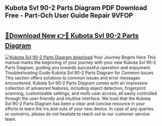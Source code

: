 ## Kubota Svl 90-2 Parts Diagram PDF Download Free - Part-Och User Guide Repair 9VFOP

# <h2><a href="http://dfuigh.blite.top/?on=Kubota+Svl+90-2+Parts+Diagram">🔗Download New 👉🔴 Kubota Svl 90-2 Parts Diagram</a></h2>

[![Kubota Svl 90-2 Parts Diagram download](https://i.imgur.com/lujVjoI.png)](http://dfuigh.blite.top/?on=Kubota+Svl+90-2+Parts+Diagram)
Your Journey Begins Here This manual marks the beginning of your journey with your new Kubota Svl 90-2 Parts Diagram, guiding you towards successful operation and enjoyment. Troubleshooting Guide Kubota Svl 90-2 Parts Diagram for Common Issues This section offers solutions to common issues and error messages encountered. Kubota Svl 90-2 Parts Diagram comes with an impressive collection of advanced features, including object detection, fingerprint scanning, customizable settings, and multi-user access, all easily controlled through the user-friendly and intuitive interface. We trust that the Kubota Svl 90-2 Parts Diagram has been a clear and concise resource in your efforts to learn the ins and outs of your new device. In case of any queries or concerns, please do not hesitate to reach out to our customer service team.
